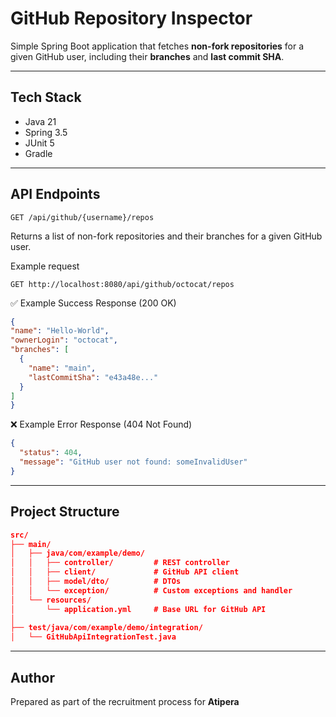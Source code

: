# GitHub Repository Inspector

Simple Spring Boot application that fetches **non-fork repositories** for a given GitHub user, including their **branches** and **last commit SHA**.

---

## Tech Stack
- Java 21
- Spring 3.5
- JUnit 5
- Gradle

---


## API Endpoints

```http request
GET /api/github/{username}/repos
```

Returns a list of non-fork repositories and their branches for a given GitHub user.

Example request
```http request
GET http://localhost:8080/api/github/octocat/repos
```
✅ Example Success Response (200 OK)
```json
{
"name": "Hello-World",
"ownerLogin": "octocat",
"branches": [
  {
    "name": "main",
    "lastCommitSha": "e43a48e..."
  }
]
}
```

❌ Example Error Response (404 Not Found)
```json
{
  "status": 404,
  "message": "GitHub user not found: someInvalidUser"
}
```
---


## Project Structure
```json
src/
├── main/
│   ├── java/com/example/demo/
│   │   ├── controller/         # REST controller
│   │   ├── client/             # GitHub API client
│   │   ├── model/dto/          # DTOs
│   │   └── exception/          # Custom exceptions and handler
│   └── resources/
│       └── application.yml     # Base URL for GitHub API
│
├── test/java/com/example/demo/integration/
│   └── GitHubApiIntegrationTest.java
```
---

## Author
Prepared as part of the recruitment process for **Atipera**
